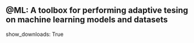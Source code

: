 ## @ML: A toolbox for performing adaptive tesing on machine learning models and datasets
show_downloads: True
